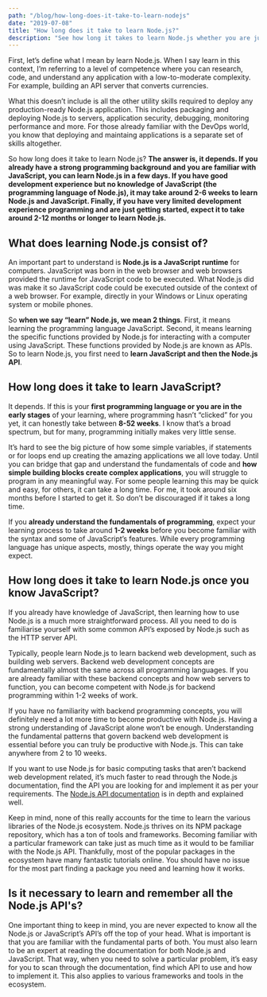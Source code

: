 ```yaml
---
path: "/blog/how-long-does-it-take-to-learn-nodejs"
date: "2019-07-08"
title: "How long does it take to learn Node.js?"
description: "See how long it takes to learn Node.js whether you are just starting your programming journey or you are seasoned veteran "
---
```


First, let’s define what I mean by learn Node.js. When I say learn in this context, I’m referring to a level of competence where you can research, code, and understand any application with a low-to-moderate complexity. For example, building an API server that converts currencies.

What this doesn’t include is all the other utility skills required to deploy any production-ready Node.js application. This includes packaging and deploying Node.js to servers, application security, debugging, monitoring performance and more. For those already familiar with the DevOps world, you know that deploying and maintaing applications is a separate set of skills altogether.

So how long does it take to learn Node.js? **The answer is, it depends. If you already have a strong programming background and you are familiar with JavaScript, you can learn Node.js in a few days. If you have good development experience but no knowledge of JavaScript (the programming language of Node.js), it may take around 2-6 weeks to learn Node.js and JavaScript. Finally, if you have very limited development experience programming and are just getting started, expect it to take around 2-12 months or longer to learn Node.js.**

## What does learning Node.js consist of?

An important part to understand is **Node.js is a JavaScript runtime** for computers. JavaScript was born in the web browser and web browsers provided the runtime for JavaScript code to be executed. What Node.js did was make it so JavaScript code could be executed outside of the context of a web browser. For example, directly in your Windows or Linux operating system or mobile phones.

So **when we say “learn” Node.js, we mean 2 things**. First, it means learning the programming language JavaScript. Second, it means learning the specific functions provided by Node.js for interacting with a computer using JavaScript. These functions provided by Node.js are known as APIs. So to learn Node.js, you first need to **learn JavaScript and then the Node.js API**.

## How long does it take to learn JavaScript?

It depends. If this is your **first programming language or you are in the early stages** of your learning, where programming hasn’t “clicked” for you yet, it can honestly take between **8-52 weeks**. I know that’s a broad spectrum, but for many, programming initially makes very little sense.

It’s hard to see the big picture of how some simple variables, if statements or for loops end up creating the amazing applications we all love today. Until you can bridge that gap and understand the fundamentals of code and **how simple building blocks create complex applications**, you will struggle to program in any meaningful way. For some people learning this may be quick and easy, for others, it can take a long time. For me, it took around six months before I started to get it. So don’t be discouraged if it takes a long time.

If you **already understand the fundamentals of programming**, expect your learning process to take around **1-2 weeks** before you become familiar with the syntax and some of JavaScript’s features. While every programming language has unique aspects, mostly, things operate the way you might expect.

## How long does it take to learn Node.js once you know JavaScript?

If you already have knowledge of JavaScript, then learning how to use Node.js is a much more straightforward process. All you need to do is familiarise yourself with some common API’s exposed by Node.js such as the HTTP server API.

Typically, people learn Node.js to learn backend web development, such as building web servers. Backend web development concepts are fundamentally almost the same across all programming languages. If you are already familiar with these backend concepts and how web servers to function, you can become competent with Node.js for backend programming within 1-2 weeks of work.

If you have no familiarity with backend programming concepts, you will definitely need a lot more time to become productive with Node.js. Having a strong understanding of JavaScript alone won’t be enough. Understanding the fundamental patterns that govern backend web development is essential before you can truly be productive with Node.js. This can take anywhere from 2 to 10 weeks.

If you want to use Node.js for basic computing tasks that aren’t backend web development related, it’s much faster to read through the Node.js documentation, find the API you are looking for and implement it as per your requirements. The [Node.js API documentation](https://nodejs.org/en/docs/) is in depth and explained well.

Keep in mind, none of this really accounts for the time to learn the various libraries of the Node.js ecosystem. Node.js thrives on its NPM package repository, which has a ton of tools and frameworks. Becoming familiar with a particular framework can take just as much time as it would to be familiar with the Node.js API. Thankfully, most of the popular packages in the ecosystem have many fantastic tutorials online. You should have no issue for the most part finding a package you need and learning how it works.

## Is it necessary to learn and remember all the Node.js API's?

One important thing to keep in mind, you are never expected to know all the Node.js or JavaScript’s API’s off the top of your head. What is important is that you are familiar with the fundamental parts of both. You must also learn to be an expert at reading the documentation for both Node.js and JavaScript. That way, when you need to solve a particular problem, it’s easy for you to scan through the documentation, find which API to use and how to implement it. This also applies to various frameworks and tools in the ecosystem.